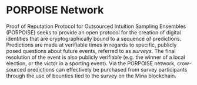 # PORPOISE Network

Proof of Reputation Protocol for Outsourced Intuition Sampling Ensembles (PORPOISE) seeks to provide an open protocol for the creation of digital identities that are cryptographically bound to a sequence of predictions. Predictions are made at verifiable times in regards to specific, publicly posed questions about future events, referred to as *surveys*. The final resolution of the event is also publicly verifiable (e.g. the winner of a local election, or the victor in a sporting event). Via the PORPOISE network, crow-sourced predictions can effectively be purchased from survey participants through the use of bounties tied to the survey on the Mina blockchain.
